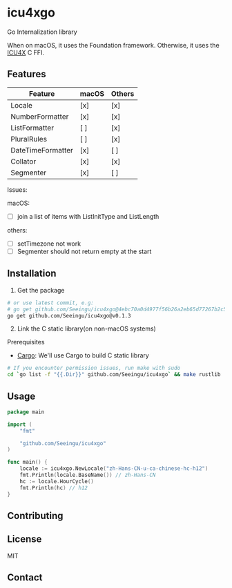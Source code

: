 # icu4xgo

Go Internalization library

When on macOS, it uses the Foundation framework. 
Otherwise, it uses the [ICU4X](https://github.com/unicode-org/icu4x) C FFI.

## Features

| Feature           | macOS | Others |
|-------------------|-------|--------|
| Locale            | [x]   | [x]    |
| NumberFormatter   | [x]   | [x]    |
| ListFormatter     | [ ]   | [x]    |
| PluralRules       | [ ]   | [x]    |
| DateTimeFormatter | [x]   | [ ]    |
| Collator          | [x]   | [x]    |
| Segmenter         | [x]   | [ ]    |

Issues:

macOS:

- [ ] join a list of items with ListInitType and ListLength

others:

- [ ] setTimezone not work
- [ ] Segmenter should not return empty at the start

## Installation

1. Get the package

```bash
# or use latest commit, e.g:
# go get github.com/Seeingu/icu4xgo@4ebc70a0d4977f56b26a2eb65d77267b2c57e8c4
go get github.com/Seeingu/icu4xgo@v0.1.3
```

2. Link the C static library(on non-macOS systems)

Prerequisites

- [Cargo](https://doc.rust-lang.org/cargo/getting-started/installation.html): We'll use Cargo to build C static library

```bash
# If you encounter permission issues, run make with sudo
cd `go list -f "{{.Dir}}" github.com/Seeingu/icu4xgo` && make rustlib
```

## Usage

```go
package main

import (
	"fmt"

	"github.com/Seeingu/icu4xgo"
)

func main() {
	locale := icu4xgo.NewLocale("zh-Hans-CN-u-ca-chinese-hc-h12")
	fmt.Println(locale.BaseName()) // zh-Hans-CN
	hc := locale.HourCycle()
	fmt.Println(hc) // h12
}
```

## Contributing

## License

MIT

## Contact
